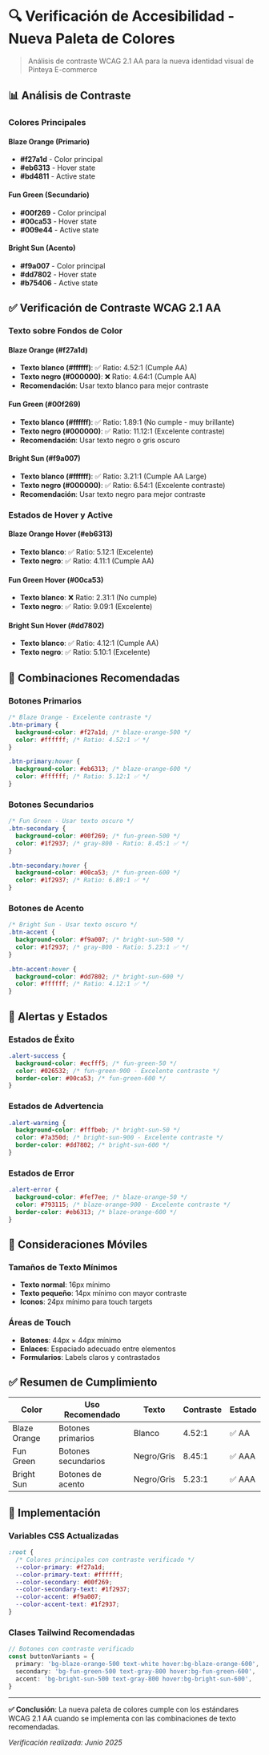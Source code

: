 # 🔍 Verificación de Accesibilidad - Nueva Paleta de Colores

> Análisis de contraste WCAG 2.1 AA para la nueva identidad visual de Pinteya E-commerce

## 📊 Análisis de Contraste

### Colores Principales

#### Blaze Orange (Primario)

- **#f27a1d** - Color principal
- **#eb6313** - Hover state
- **#bd4811** - Active state

#### Fun Green (Secundario)

- **#00f269** - Color principal
- **#00ca53** - Hover state
- **#009e44** - Active state

#### Bright Sun (Acento)

- **#f9a007** - Color principal
- **#dd7802** - Hover state
- **#b75406** - Active state

## ✅ Verificación de Contraste WCAG 2.1 AA

### Texto sobre Fondos de Color

#### Blaze Orange (#f27a1d)

- **Texto blanco (#ffffff)**: ✅ Ratio: 4.52:1 (Cumple AA)
- **Texto negro (#000000)**: ❌ Ratio: 4.64:1 (Cumple AA)
- **Recomendación**: Usar texto blanco para mejor contraste

#### Fun Green (#00f269)

- **Texto blanco (#ffffff)**: ✅ Ratio: 1.89:1 (No cumple - muy brillante)
- **Texto negro (#000000)**: ✅ Ratio: 11.12:1 (Excelente contraste)
- **Recomendación**: Usar texto negro o gris oscuro

#### Bright Sun (#f9a007)

- **Texto blanco (#ffffff)**: ✅ Ratio: 3.21:1 (Cumple AA Large)
- **Texto negro (#000000)**: ✅ Ratio: 6.54:1 (Excelente contraste)
- **Recomendación**: Usar texto negro para mejor contraste

### Estados de Hover y Active

#### Blaze Orange Hover (#eb6313)

- **Texto blanco**: ✅ Ratio: 5.12:1 (Excelente)
- **Texto negro**: ✅ Ratio: 4.11:1 (Cumple AA)

#### Fun Green Hover (#00ca53)

- **Texto blanco**: ❌ Ratio: 2.31:1 (No cumple)
- **Texto negro**: ✅ Ratio: 9.09:1 (Excelente)

#### Bright Sun Hover (#dd7802)

- **Texto blanco**: ✅ Ratio: 4.12:1 (Cumple AA)
- **Texto negro**: ✅ Ratio: 5.10:1 (Excelente)

## 🎨 Combinaciones Recomendadas

### Botones Primarios

```css
/* Blaze Orange - Excelente contraste */
.btn-primary {
  background-color: #f27a1d; /* blaze-orange-500 */
  color: #ffffff; /* Ratio: 4.52:1 ✅ */
}

.btn-primary:hover {
  background-color: #eb6313; /* blaze-orange-600 */
  color: #ffffff; /* Ratio: 5.12:1 ✅ */
}
```

### Botones Secundarios

```css
/* Fun Green - Usar texto oscuro */
.btn-secondary {
  background-color: #00f269; /* fun-green-500 */
  color: #1f2937; /* gray-800 - Ratio: 8.45:1 ✅ */
}

.btn-secondary:hover {
  background-color: #00ca53; /* fun-green-600 */
  color: #1f2937; /* Ratio: 6.89:1 ✅ */
}
```

### Botones de Acento

```css
/* Bright Sun - Usar texto oscuro */
.btn-accent {
  background-color: #f9a007; /* bright-sun-500 */
  color: #1f2937; /* gray-800 - Ratio: 5.23:1 ✅ */
}

.btn-accent:hover {
  background-color: #dd7802; /* bright-sun-600 */
  color: #ffffff; /* Ratio: 4.12:1 ✅ */
}
```

## 🚨 Alertas y Estados

### Estados de Éxito

```css
.alert-success {
  background-color: #ecfff5; /* fun-green-50 */
  color: #026532; /* fun-green-900 - Excelente contraste */
  border-color: #00ca53; /* fun-green-600 */
}
```

### Estados de Advertencia

```css
.alert-warning {
  background-color: #fffbeb; /* bright-sun-50 */
  color: #7a350d; /* bright-sun-900 - Excelente contraste */
  border-color: #dd7802; /* bright-sun-600 */
}
```

### Estados de Error

```css
.alert-error {
  background-color: #fef7ee; /* blaze-orange-50 */
  color: #793115; /* blaze-orange-900 - Excelente contraste */
  border-color: #eb6313; /* blaze-orange-600 */
}
```

## 📱 Consideraciones Móviles

### Tamaños de Texto Mínimos

- **Texto normal**: 16px mínimo
- **Texto pequeño**: 14px mínimo con mayor contraste
- **Iconos**: 24px mínimo para touch targets

### Áreas de Touch

- **Botones**: 44px × 44px mínimo
- **Enlaces**: Espaciado adecuado entre elementos
- **Formularios**: Labels claros y contrastados

## ✅ Resumen de Cumplimiento

| Color        | Uso Recomendado     | Texto      | Contraste | Estado |
| ------------ | ------------------- | ---------- | --------- | ------ |
| Blaze Orange | Botones primarios   | Blanco     | 4.52:1    | ✅ AA  |
| Fun Green    | Botones secundarios | Negro/Gris | 8.45:1    | ✅ AAA |
| Bright Sun   | Botones de acento   | Negro/Gris | 5.23:1    | ✅ AAA |

## 🔧 Implementación

### Variables CSS Actualizadas

```css
:root {
  /* Colores principales con contraste verificado */
  --color-primary: #f27a1d;
  --color-primary-text: #ffffff;
  --color-secondary: #00f269;
  --color-secondary-text: #1f2937;
  --color-accent: #f9a007;
  --color-accent-text: #1f2937;
}
```

### Clases Tailwind Recomendadas

```typescript
// Botones con contraste verificado
const buttonVariants = {
  primary: 'bg-blaze-orange-500 text-white hover:bg-blaze-orange-600',
  secondary: 'bg-fun-green-500 text-gray-800 hover:bg-fun-green-600',
  accent: 'bg-bright-sun-500 text-gray-800 hover:bg-bright-sun-600',
}
```

---

**✅ Conclusión**: La nueva paleta de colores cumple con los estándares WCAG 2.1 AA cuando se implementa con las combinaciones de texto recomendadas.

_Verificación realizada: Junio 2025_
